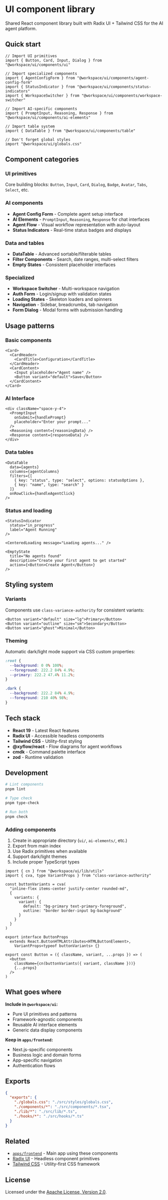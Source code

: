 # UI component library

Shared React component library built with Radix UI + Tailwind CSS for the AI agent platform.

## Quick start

```tsx
// Import UI primitives
import { Button, Card, Input, Dialog } from "@workspace/ui/components/ui"

// Import specialized components
import { AgentConfigForm } from "@workspace/ui/components/agent-config-form"
import { StatusIndicator } from "@workspace/ui/components/status-indicators"
import { WorkspaceSwitcher } from "@workspace/ui/components/workspace-switcher"

// Import AI-specific components
import { PromptInput, Reasoning, Response } from "@workspace/ui/components/ai-elements"

// Import table system
import { DataTable } from "@workspace/ui/components/table"

// Don't forget global styles
import "@workspace/ui/globals.css"
```

## Component categories

### UI primitives
Core building blocks: `Button`, `Input`, `Card`, `Dialog`, `Badge`, `Avatar`, `Tabs`, `Select`, etc.

### AI components
- **Agent Config Form** - Complete agent setup interface
- **AI Elements** - `PromptInput`, `Reasoning`, `Response` for chat interfaces
- **Agent Flow** - Visual workflow representation with auto-layout
- **Status Indicators** - Real-time status badges and displays

### Data and tables
- **DataTable** - Advanced sortable/filterable tables
- **Filter Components** - Search, date ranges, multi-select filters
- **Empty States** - Consistent placeholder interfaces

### Specialized
- **Workspace Switcher** - Multi-workspace navigation
- **Auth Form** - Login/signup with validation states
- **Loading States** - Skeleton loaders and spinners
- **Navigation** - Sidebar, breadcrumbs, tab navigation
- **Form Dialog** - Modal forms with submission handling

## Usage patterns

### Basic components
```tsx
<Card>
  <CardHeader>
    <CardTitle>Configuration</CardTitle>
  </CardHeader>
  <CardContent>
    <Input placeholder="Agent name" />
    <Button variant="default">Save</Button>
  </CardContent>
</Card>
```

### AI Interface
```tsx
<div className="space-y-4">
  <PromptInput 
    onSubmit={handlePrompt}
    placeholder="Enter your prompt..."
  />
  <Reasoning content={reasoningData} />
  <Response content={responseData} />
</div>
```

### Data tables
```tsx
<DataTable
  data={agents}
  columns={agentColumns}
  filters={[
    { key: "status", type: "select", options: statusOptions },
    { key: "name", type: "search" }
  ]}
  onRowClick={handleAgentClick}
/>
```

### Status and loading
```tsx
<StatusIndicator 
  status="in_progress" 
  label="Agent Running"
/>

<CenteredLoading message="Loading agents..." />

<EmptyState
  title="No agents found"
  description="Create your first agent to get started"
  action={<Button>Create Agent</Button>}
/>
```

## Styling system

### Variants
Components use `class-variance-authority` for consistent variants:

```tsx
<Button variant="default" size="lg">Primary</Button>
<Button variant="outline" size="sm">Secondary</Button>
<Button variant="ghost">Minimal</Button>
```

### Theming
Automatic dark/light mode support via CSS custom properties:

```css
:root {
  --background: 0 0% 100%;
  --foreground: 222.2 84% 4.9%;
  --primary: 222.2 47.4% 11.2%;
}

.dark {
  --background: 222.2 84% 4.9%;
  --foreground: 210 40% 98%;
}
```

## Tech stack

- **React 19** - Latest React features
- **Radix UI** - Accessible headless components
- **Tailwind CSS** - Utility-first styling
- **@xyflow/react** - Flow diagrams for agent workflows
- **cmdk** - Command palette interface
- **zod** - Runtime validation

## Development

```bash
# Lint components
pnpm lint

# Type check
pnpm type-check

# Run both
pnpm check
```

### Adding components

1. Create in appropriate directory (`ui/`, `ai-elements/`, etc.)
2. Export from main index
3. Use Radix primitives when available
4. Support dark/light themes
5. Include proper TypeScript types

```tsx
import { cn } from "@workspace/ui/lib/utils"
import { cva, type VariantProps } from "class-variance-authority"

const buttonVariants = cva(
  "inline-flex items-center justify-center rounded-md",
  {
    variants: {
      variant: {
        default: "bg-primary text-primary-foreground",
        outline: "border border-input bg-background"
      }
    }
  }
)

export interface ButtonProps 
  extends React.ButtonHTMLAttributes<HTMLButtonElement>,
    VariantProps<typeof buttonVariants> {}

export const Button = ({ className, variant, ...props }) => (
  <button 
    className={cn(buttonVariants({ variant, className }))}
    {...props} 
  />
)
```

## What goes where

**Include in `@workspace/ui`:**
- Pure UI primitives and patterns
- Framework-agnostic components
- Reusable AI interface elements
- Generic data display components

**Keep in `apps/frontend`:**
- Next.js-specific components
- Business logic and domain forms
- App-specific navigation
- Authentication flows

## Exports

```json
{
  "exports": {
    "./globals.css": "./src/styles/globals.css",
    "./components/*": "./src/components/*.tsx",
    "./lib/*": "./src/lib/*.ts",
    "./hooks/*": "./src/hooks/*.ts"
  }
}
```

## Related

- [`apps/frontend`](../../apps/frontend/) - Main app using these components
- [Radix UI](https://radix-ui.com) - Headless component primitives
- [Tailwind CSS](https://tailwindcss.com) - Utility-first CSS framework

## License

Licensed under the [Apache License, Version 2.0](../../LICENSE).
